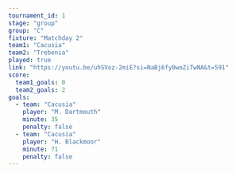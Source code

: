 ```yaml
---
tournament_id: 1
stage: "group"
group: "C"
fixture: "Matchday 2"
team1: "Cacusia"
team2: "Trebenia"
played: true
link: "https://youtu.be/uhSVoz-2miE?si=NaBj6fy0woZiTwNA&t=591"
score:
  team1_goals: 0
  team2_goals: 2
goals:
  - team: "Cacusia"
    player: "M. Dartmouth"
    minute: 35
    penalty: false
  - team: "Cacusia"
    player: "H. Blackmoor"
    minute: 71
    penalty: false
---
```


